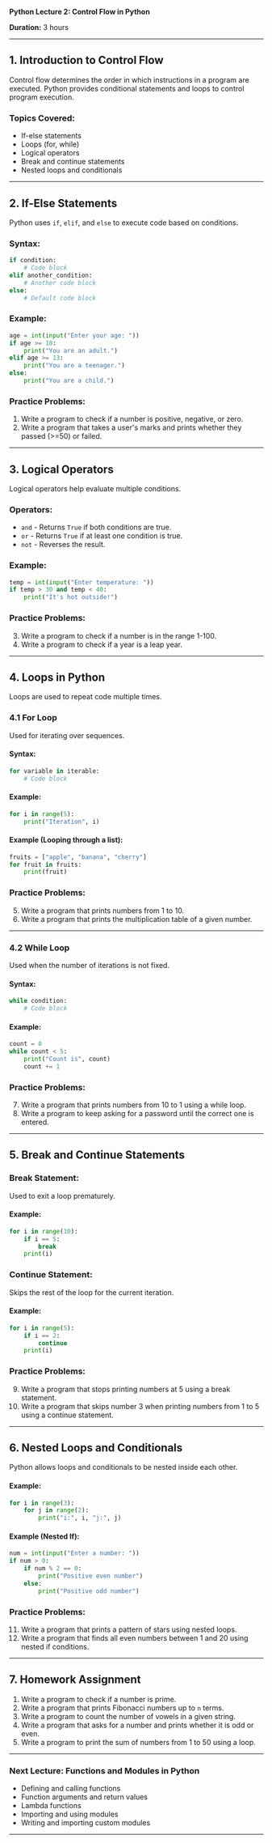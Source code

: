**Python Lecture 2: Control Flow in Python**

**Duration:** 3 hours  

---

## **1. Introduction to Control Flow**  
Control flow determines the order in which instructions in a program are executed. Python provides conditional statements and loops to control program execution.  

### **Topics Covered:**
- If-else statements
- Loops (for, while)
- Logical operators
- Break and continue statements
- Nested loops and conditionals

---

## **2. If-Else Statements**  
Python uses `if`, `elif`, and `else` to execute code based on conditions.

### **Syntax:**  
```python
if condition:
    # Code block
elif another_condition:
    # Another code block
else:
    # Default code block
```

### **Example:**  
```python
age = int(input("Enter your age: "))
if age >= 18:
    print("You are an adult.")
elif age >= 13:
    print("You are a teenager.")
else:
    print("You are a child.")
```

### **Practice Problems:**
1. Write a program to check if a number is positive, negative, or zero.
2. Write a program that takes a user's marks and prints whether they passed (>=50) or failed.

---

## **3. Logical Operators**  
Logical operators help evaluate multiple conditions.

### **Operators:**
- `and` - Returns `True` if both conditions are true.
- `or` - Returns `True` if at least one condition is true.
- `not` - Reverses the result.

### **Example:**  
```python
temp = int(input("Enter temperature: "))
if temp > 30 and temp < 40:
    print("It's hot outside!")
```

### **Practice Problems:**
3. Write a program to check if a number is in the range 1-100.
4. Write a program to check if a year is a leap year.

---

## **4. Loops in Python**
Loops are used to repeat code multiple times.

### **4.1 For Loop**  
Used for iterating over sequences.

#### **Syntax:**  
```python
for variable in iterable:
    # Code block
```

#### **Example:**  
```python
for i in range(5):
    print("Iteration", i)
```

#### **Example (Looping through a list):**  
```python
fruits = ["apple", "banana", "cherry"]
for fruit in fruits:
    print(fruit)
```

### **Practice Problems:**
5. Write a program that prints numbers from 1 to 10.
6. Write a program that prints the multiplication table of a given number.

---

### **4.2 While Loop**  
Used when the number of iterations is not fixed.

#### **Syntax:**  
```python
while condition:
    # Code block
```

#### **Example:**  
```python
count = 0
while count < 5:
    print("Count is", count)
    count += 1
```

### **Practice Problems:**
7. Write a program that prints numbers from 10 to 1 using a while loop.
8. Write a program to keep asking for a password until the correct one is entered.

---

## **5. Break and Continue Statements**

### **Break Statement:**
Used to exit a loop prematurely.

#### **Example:**  
```python
for i in range(10):
    if i == 5:
        break
    print(i)
```

### **Continue Statement:**
Skips the rest of the loop for the current iteration.

#### **Example:**  
```python
for i in range(5):
    if i == 2:
        continue
    print(i)
```

### **Practice Problems:**
9. Write a program that stops printing numbers at 5 using a break statement.
10. Write a program that skips number 3 when printing numbers from 1 to 5 using a continue statement.

---

## **6. Nested Loops and Conditionals**  
Python allows loops and conditionals to be nested inside each other.

#### **Example:**  
```python
for i in range(3):
    for j in range(2):
        print("i:", i, "j:", j)
```

#### **Example (Nested If):**  
```python
num = int(input("Enter a number: "))
if num > 0:
    if num % 2 == 0:
        print("Positive even number")
    else:
        print("Positive odd number")
```

### **Practice Problems:**
11. Write a program that prints a pattern of stars using nested loops.
12. Write a program that finds all even numbers between 1 and 20 using nested if conditions.

---

## **7. Homework Assignment**  
1. Write a program to check if a number is prime.
2. Write a program that prints Fibonacci numbers up to `n` terms.
3. Write a program to count the number of vowels in a given string.
4. Write a program that asks for a number and prints whether it is odd or even.
5. Write a program to print the sum of numbers from 1 to 50 using a loop.

---

### **Next Lecture: Functions and Modules in Python**  
- Defining and calling functions  
- Function arguments and return values  
- Lambda functions  
- Importing and using modules  
- Writing and importing custom modules  

---

